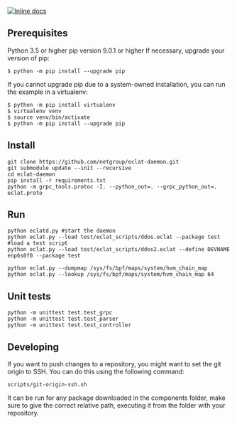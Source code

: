 [![Inline docs](https://img.shields.io/readthedocs/hike-eclat)](https://hike-eclat.readthedocs.io/en/latest/index.html)

## Prerequisites

Python 3.5 or higher
pip version 9.0.1 or higher
If necessary, upgrade your version of pip:

```shell
$ python -m pip install --upgrade pip
```

If you cannot upgrade pip due to a system-owned installation, you can run the example in a virtualenv:

```shell
$ python -m pip install virtualenv
$ virtualenv venv
$ source venv/bin/activate
$ python -m pip install --upgrade pip
```

## Install

```shell
git clone https://github.com/netgroup/eclat-daemon.git
git submodule update --init --recursive
cd eclat-daemon
pip install -r requirements.txt
python -m grpc_tools.protoc -I. --python_out=. --grpc_python_out=. eclat.proto
```

## Run

```shell
python eclatd.py #start the daemon
python eclat.py --load test/eclat_scripts/ddos.eclat --package test #load a test script
python eclat.py --load test/eclat_scripts/ddos2.eclat --define DEVNAME enp6s0f0 --package test

python eclat.py --dumpmap /sys/fs/bpf/maps/system/hvm_chain_map
python eclat.py --lookup /sys/fs/bpf/maps/system/hvm_chain_map 64
```

## Unit tests

```shell
python -m unittest test.test_grpc
python -m unittest test.test_parser
python -m unittest test.test_controller
```

## Developing
If you want to push changes to a repository, you might want to set the git origin to SSH. You can do this using the following command:
```
scripts/git-origin-ssh.sh
```
It can be run for any package downloaded in the components folder, make sure to give the correct relative path, executing it from the folder with your repository.
